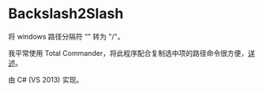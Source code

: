 # Backslash2Slash

将 windows 路径分隔符 “\" 转为 "/"。

我平常使用 Total Commander，将此程序配合复制选中项的路径命令很方便，[详述](https://github.com/yanxyz/tc)。

由 C# (VS 2013) 实现。

